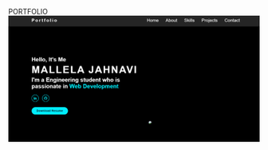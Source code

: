PORTFOLIO
![image](https://github.com/jahnavi200431/portfolio/blob/c91acf06857cc210e576d19b8b6a18486bcc08af/Screenshot%202025-06-04%20205806.png)
